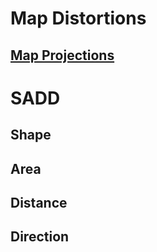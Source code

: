# Map Distortions 
## [Map Projections](./../map-projections/)

# SADD

## Shape
## Area
## Distance
## Direction